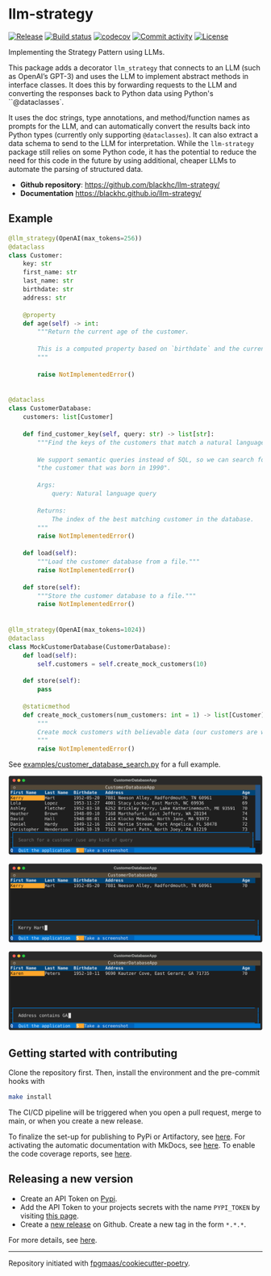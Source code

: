 # llm-strategy

[![Release](https://img.shields.io/github/v/release/blackhc/llm-strategy)](https://img.shields.io/github/v/release/blackhc/llm-strategy)
[![Build status](https://img.shields.io/github/actions/workflow/status/blackhc/llm-strategy/main.yml?branch=main)](https://github.com/blackhc/llm-strategy/actions/workflows/main.yml?query=branch%3Amain)
[![codecov](https://codecov.io/gh/blackhc/llm-strategy/branch/main/graph/badge.svg)](https://codecov.io/gh/blackhc/llm-strategy)
[![Commit activity](https://img.shields.io/github/commit-activity/m/blackhc/llm-strategy)](https://img.shields.io/github/commit-activity/m/blackhc/llm-strategy)
[![License](https://img.shields.io/github/license/blackhc/llm-strategy)](https://img.shields.io/github/license/blackhc/llm-strategy)

Implementing the Strategy Pattern using LLMs.

This package adds a decorator `llm_strategy` that connects to an LLM (such as OpenAI’s GPT-3) and uses the LLM to implement abstract methods in interface classes. It does this by forwarding requests to the LLM and converting the responses back to Python data using Python's ``@dataclasses`.

It uses the doc strings, type annotations, and method/function names as prompts for the LLM, and can automatically convert the results back into Python types (currently only supporting `@dataclasses`). It can also extract a data schema to send to the LLM for interpretation. While the `llm-strategy` package still relies on some Python code, it has the potential to reduce the need for this code in the future by using additional, cheaper LLMs to automate the parsing of structured data.

- **Github repository**: <https://github.com/blackhc/llm-strategy/>
- **Documentation** <https://blackhc.github.io/llm-strategy/>

## Example

```python
@llm_strategy(OpenAI(max_tokens=256))
@dataclass
class Customer:
    key: str
    first_name: str
    last_name: str
    birthdate: str
    address: str

    @property
    def age(self) -> int:
        """Return the current age of the customer.

        This is a computed property based on `birthdate` and the current year (2022).
        """

        raise NotImplementedError()


@dataclass
class CustomerDatabase:
    customers: list[Customer]

    def find_customer_key(self, query: str) -> list[str]:
        """Find the keys of the customers that match a natural language query best (sorted by closeness to the match).

        We support semantic queries instead of SQL, so we can search for things like
        "the customer that was born in 1990".

        Args:
            query: Natural language query

        Returns:
            The index of the best matching customer in the database.
        """
        raise NotImplementedError()

    def load(self):
        """Load the customer database from a file."""
        raise NotImplementedError()

    def store(self):
        """Store the customer database to a file."""
        raise NotImplementedError()


@llm_strategy(OpenAI(max_tokens=1024))
@dataclass
class MockCustomerDatabase(CustomerDatabase):
    def load(self):
        self.customers = self.create_mock_customers(10)

    def store(self):
        pass

    @staticmethod
    def create_mock_customers(num_customers: int = 1) -> list[Customer]:
        """
        Create mock customers with believable data (our customers are world citizens).
        """
        raise NotImplementedError()
```

See [examples/customer_database_search.py](examples/customer_database_search.py) for a full example.

![Customer Database Viewer](examples/app.svg)

![Searching for a Customer](examples/search1.svg)

![Searching for a Customer](examples/search2.svg)

## Getting started with contributing

Clone the repository first. Then, install the environment and the pre-commit hooks with 

```bash
make install
```

The CI/CD
pipeline will be triggered when you open a pull request, merge to main,
or when you create a new release.

To finalize the set-up for publishing to PyPi or Artifactory, see
[here](https://fpgmaas.github.io/cookiecutter-poetry/features/publishing/#set-up-for-pypi).
For activating the automatic documentation with MkDocs, see
[here](https://fpgmaas.github.io/cookiecutter-poetry/features/mkdocs/#enabling-the-documentation-on-github).
To enable the code coverage reports, see [here](https://fpgmaas.github.io/cookiecutter-poetry/features/codecov/).

## Releasing a new version

- Create an API Token on [Pypi](https://pypi.org/).
- Add the API Token to your projects secrets with the name `PYPI_TOKEN` by visiting 
[this page](https://github.com/blackhc/llm-strategy/settings/secrets/actions/new).
- Create a [new release](https://github.com/blackhc/llm-strategy/releases/new) on Github. 
Create a new tag in the form ``*.*.*``.

For more details, see [here](https://fpgmaas.github.io/cookiecutter-poetry/features/cicd/#how-to-trigger-a-release).

---

Repository initiated with [fpgmaas/cookiecutter-poetry](https://github.com/fpgmaas/cookiecutter-poetry).